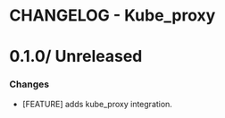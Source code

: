 # CHANGELOG - Kube_proxy

0.1.0/ Unreleased
==================

### Changes

* [FEATURE] adds kube_proxy integration.
